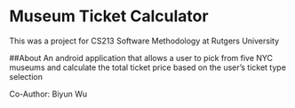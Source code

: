 # Museum Ticket Calculator
This was a project for CS213 Software Methodology at Rutgers University

##About
An android application that allows a user to pick from five NYC museums and calculate the total ticket price based on the user’s ticket type selection

Co-Author: Biyun Wu

